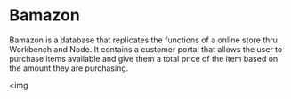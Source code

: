 # Bamazon

Bamazon is a database that replicates the functions of a online store thru Workbench and Node. It contains a customer portal that allows the user to purchase items available and give them a total price of the item based on the amount they are purchasing. 

<img
